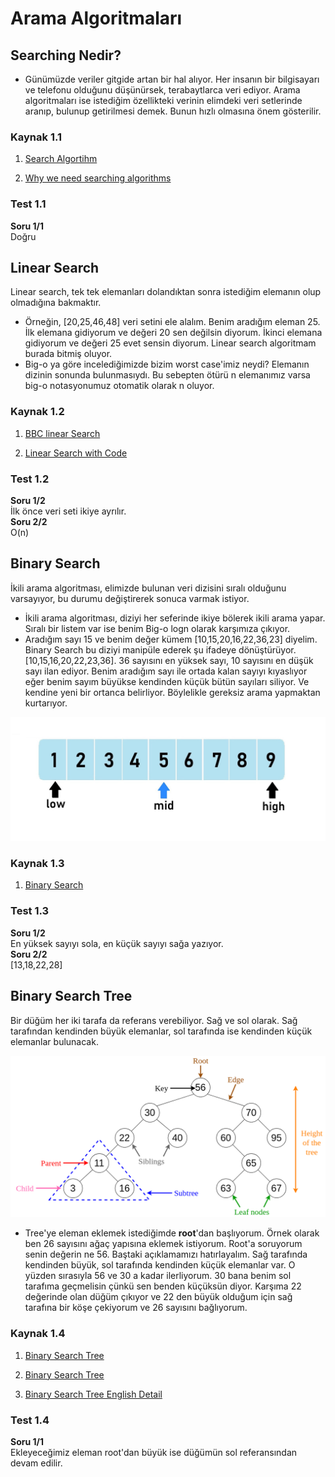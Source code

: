 # Arama Algoritmaları

## Searching Nedir?

* Günümüzde veriler gitgide artan bir hal alıyor. Her insanın bir bilgisayarı ve telefonu olduğunu düşünürsek, terabaytlarca veri ediyor. Arama algoritmaları ise istediğim özellikteki verinin elimdeki veri setlerinde aranıp, bulunup getirilmesi demek. Bunun hızlı olmasına önem gösterilir.

### Kaynak 1.1

1. [Search Algortihm](https://en.wikipedia.org/wiki/Search_algorithm)

2. [Why we need searching algorithms](https://www.bbc.co.uk/bitesize/guides/zgr2mp3/revision/1)

### Test 1.1

**Soru 1/1**  
Doğru  

## Linear Search

Linear search, tek tek elemanları dolandıktan sonra istediğim elemanın olup olmadığına bakmaktır.

* Örneğin, [20,25,46,48] veri setini ele alalım. Benim aradığım eleman 25. İlk elemana gidiyorum ve değeri 20 sen değilsin diyorum. İkinci elemana gidiyorum ve değeri 25 evet sensin diyorum. Linear search algoritmam burada bitmiş oluyor.
* Big-o ya göre incelediğimizde bizim worst case'imiz neydi? Elemanın dizinin sonunda bulunmasıydı. Bu sebepten ötürü n elemanımız varsa big-o notasyonumuz otomatik olarak n oluyor.

### Kaynak 1.2

1. [BBC linear Search](https://www.bbc.co.uk/bitesize/guides/z7kkw6f/revision/7)

2. [Linear Search with Code](https://www.programiz.com/dsa/linear-search)

### Test 1.2

**Soru 1/2**  
İlk önce veri seti ikiye ayrılır.  
**Soru 2/2**  
O(n)  

## Binary Search

İkili arama algoritması, elimizde bulunan veri dizisini sıralı olduğunu varsayıyor, bu durumu değiştirerek sonuca varmak istiyor.

* İkili arama algoritması, diziyi her seferinde ikiye bölerek ikili arama yapar. Sıralı bir listem var ise benim Big-o logn olarak karşımıza çıkıyor.
* Aradığım sayı 15 ve benim değer kümem [10,15,20,16,22,36,23] diyelim. Binary Search bu diziyi manipüle ederek şu ifadeye dönüştürüyor. [10,15,16,20,22,23,36]. 36 sayısını en yüksek sayı, 10 sayısını en düşük sayı ilan ediyor. Benim aradığım sayı ile ortada kalan sayıyı kıyaslıyor eğer benim sayım büyükse kendinden küçük bütün sayıları siliyor. Ve kendine yeni bir ortanca belirliyor. Böylelikle gereksiz arama yapmaktan kurtarıyor.

![Binary Search](https://raw.githubusercontent.com/Kodluyoruz/taskforce/main/veri-yapilari-algoritmalar/binary-search/figures/binary-search.png)

### Kaynak 1.3

1. [Binary Search](https://www.khanacademy.org/computing/computer-science/algorithms/binary-search/a/binary-search)

### Test 1.3

**Soru 1/2**  
En yüksek sayıyı sola, en küçük sayıyı sağa yazıyor.  
**Soru 2/2**  
[13,18,22,28]  

## Binary Search Tree

Bir düğüm her iki tarafa da referans verebiliyor. Sağ ve sol olarak. Sağ tarafından kendinden büyük elemanlar, sol tarafında ise kendinden küçük elemanlar bulunacak.

![Binary Search Tree](https://raw.githubusercontent.com/Kodluyoruz/taskforce/main/veri-yapilari-algoritmalar/binary-search-tree/figures/binary-search-tree.png)

* Tree'ye eleman eklemek istediğimde **root**'dan başlıyorum. Örnek olarak ben 26 sayısını ağaç yapısına eklemek istiyorum. Root'a soruyorum senin değerin ne 56. Baştaki açıklamamızı hatırlayalım. Sağ tarafında kendinden büyük, sol tarafında kendinden küçük elemanlar var. O yüzden sırasıyla 56 ve 30 a kadar ilerliyorum. 30 bana benim sol tarafıma geçmelisin çünkü sen benden küçüksün diyor. Karşıma 22 değerinde olan düğüm çıkıyor ve 22 den büyük olduğum için sağ tarafına bir köşe çekiyorum ve 26 sayısını bağlıyorum.

### Kaynak 1.4

1. [Binary Search Tree](https://tsafaelmali.medium.com/binary-search-tree-nedir-2e6fb0621d9)

2. [Binary Search Tree](https://www.buraksenyurt.com/post/Binary-Search-Tree-yi-Anlamak)

3. [Binary Search Tree English Detail](https://www.geeksforgeeks.org/binary-search-tree-data-structure/)

### Test 1.4

**Soru 1/1**  
Ekleyeceğimiz eleman root'dan büyük ise düğümün sol referansından devam edilir.  
